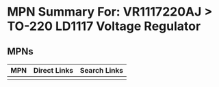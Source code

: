 



# MPN Summary For: VR1117220AJ > TO-220 LD1117 Voltage Regulator

## MPNs
  

|MPN|Direct Links|Search Links|
| :--- | :--- | :--- |
||||
